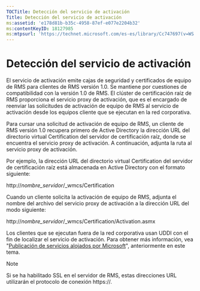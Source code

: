 ```yaml
---
TOCTitle: Detección del servicio de activación
Title: Detección del servicio de activación
ms:assetid: 'e178d81b-b35c-4958-87ef-e077e2204b32'
ms:contentKeyID: 18127985
ms:mtpsurl: 'https://technet.microsoft.com/es-es/library/Cc747697(v=WS.10)'
---
```


Detección del servicio de activación
====================================

El servicio de activación emite cajas de seguridad y certificados de equipo de RMS para clientes de RMS versión 1.0. Se mantiene por cuestiones de compatibilidad con la versión 1.0 de RMS. El clúster de certificación raíz de RMS proporciona el servicio proxy de activación, que es el encargado de reenviar las solicitudes de activación de equipo de RMS al servicio de activación desde los equipos cliente que se ejecutan en la red corporativa.

Para cursar una solicitud de activación de equipo de RMS, un cliente de RMS versión 1.0 recupera primero de Active Directory la dirección URL del directorio virtual Certification del servidor de certificación raíz, donde se encuentra el servicio proxy de activación. A continuación, adjunta la ruta al servicio proxy de activación.

Por ejemplo, la dirección URL del directorio virtual Certification del servidor de certificación raíz está almacenada en Active Directory con el formato siguiente:

http://*nombre\_servidor*/\_wmcs/Certification

Cuando un cliente solicita la activación de equipo de RMS, adjunta el nombre del archivo del servicio proxy de activación a la dirección URL del modo siguiente:

http://*nombre\_servidor*/\_wmcs/Certification/Activation.asmx

Los clientes que se ejecutan fuera de la red corporativa usan UDDI con el fin de localizar el servicio de activación. Para obtener más información, vea "[Publicación de servicios alojados por Microsoft](https://technet.microsoft.com/7ee8cb4d-1b46-48be-8a4c-5ff6a458231a)", anteriormente en este tema.

> [!NOTE]
> Si se ha habilitado SSL en el servidor de RMS, estas direcciones URL utilizarán el protocolo de conexión https://. 
